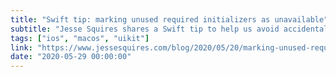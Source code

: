 ```yaml
---
title: "Swift tip: marking unused required initializers as unavailable"
subtitle: "Jesse Squires shares a Swift tip to help us avoid accidentally calling an irrelevant type initializer."
tags: ["ios", "macos", "uikit"]
link: "https://www.jessesquires.com/blog/2020/05/20/marking-unused-required-initializers-as-unavailable/"
date: "2020-05-29 00:00:00"
---
```

